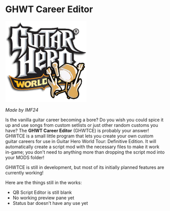 # GHWT Career Editor

![](./res/logo.png)

*Made by IMF24*

Is the vanilla guitar career becoming a bore? Do you wish you could spice it up and use songs from custom setlists or just other random customs you have? The **GHWT Career Editor** (GHWTCE) is probably your answer! GHWTCE is a small little program that lets you create your own custom guitar careers for use in Guitar Hero World Tour: Definitive Edition. It will automatically create a script mod with the necessary files to make it work in-game; you don't need to anything more than dropping the script mod into your MODS folder!

GHWTCE is still in development, but most of its initially planned features are currently working!

Here are the things still in the works:
- QB Script Editor is still blank
- No working preview pane yet
- Status bar doesn't have any use yet